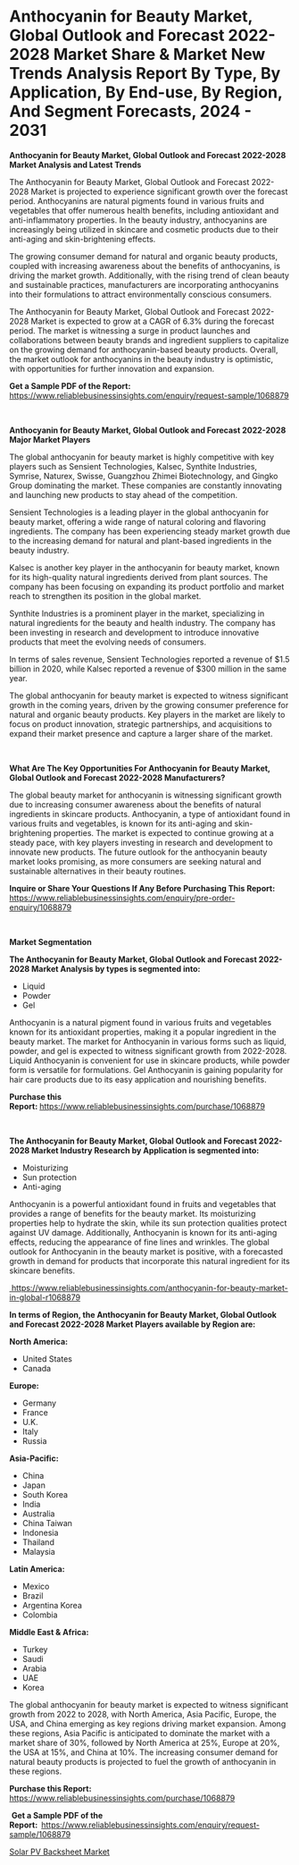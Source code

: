 <p><h1>Anthocyanin for Beauty Market, Global Outlook and Forecast 2022-2028 Market Share & Market New Trends Analysis Report By Type, By Application, By End-use, By Region, And Segment Forecasts, 2024 - 2031</h1></p><p><strong>Anthocyanin for Beauty Market, Global Outlook and Forecast 2022-2028 Market Analysis and Latest Trends</strong></p>
<p><p>The Anthocyanin for Beauty Market, Global Outlook and Forecast 2022-2028 Market is projected to experience significant growth over the forecast period. Anthocyanins are natural pigments found in various fruits and vegetables that offer numerous health benefits, including antioxidant and anti-inflammatory properties. In the beauty industry, anthocyanins are increasingly being utilized in skincare and cosmetic products due to their anti-aging and skin-brightening effects.</p><p>The growing consumer demand for natural and organic beauty products, coupled with increasing awareness about the benefits of anthocyanins, is driving the market growth. Additionally, with the rising trend of clean beauty and sustainable practices, manufacturers are incorporating anthocyanins into their formulations to attract environmentally conscious consumers.</p><p>The Anthocyanin for Beauty Market, Global Outlook and Forecast 2022-2028 Market is expected to grow at a CAGR of 6.3% during the forecast period. The market is witnessing a surge in product launches and collaborations between beauty brands and ingredient suppliers to capitalize on the growing demand for anthocyanin-based beauty products. Overall, the market outlook for anthocyanins in the beauty industry is optimistic, with opportunities for further innovation and expansion.</p></p>
<p><strong>Get a Sample PDF of the Report:&nbsp;</strong> <a href="https://www.reliablebusinessinsights.com/enquiry/request-sample/1068879">https://www.reliablebusinessinsights.com/enquiry/request-sample/1068879</a></p>
<p>&nbsp;</p>
<p><strong>Anthocyanin for Beauty Market, Global Outlook and Forecast 2022-2028 Major Market Players</strong></p>
<p><p>The global anthocyanin for beauty market is highly competitive with key players such as Sensient Technologies, Kalsec, Synthite Industries, Symrise, Naturex, Swisse, Guangzhou Zhimei Biotechnology, and Gingko Group dominating the market. These companies are constantly innovating and launching new products to stay ahead of the competition.</p><p>Sensient Technologies is a leading player in the global anthocyanin for beauty market, offering a wide range of natural coloring and flavoring ingredients. The company has been experiencing steady market growth due to the increasing demand for natural and plant-based ingredients in the beauty industry.</p><p>Kalsec is another key player in the anthocyanin for beauty market, known for its high-quality natural ingredients derived from plant sources. The company has been focusing on expanding its product portfolio and market reach to strengthen its position in the global market.</p><p>Synthite Industries is a prominent player in the market, specializing in natural ingredients for the beauty and health industry. The company has been investing in research and development to introduce innovative products that meet the evolving needs of consumers.</p><p>In terms of sales revenue, Sensient Technologies reported a revenue of $1.5 billion in 2020, while Kalsec reported a revenue of $300 million in the same year.</p><p>The global anthocyanin for beauty market is expected to witness significant growth in the coming years, driven by the growing consumer preference for natural and organic beauty products. Key players in the market are likely to focus on product innovation, strategic partnerships, and acquisitions to expand their market presence and capture a larger share of the market.</p></p>
<p>&nbsp;</p>
<p><strong>What Are The Key Opportunities For Anthocyanin for Beauty Market, Global Outlook and Forecast 2022-2028 Manufacturers?</strong></p>
<p><p>The global beauty market for anthocyanin is witnessing significant growth due to increasing consumer awareness about the benefits of natural ingredients in skincare products. Anthocyanin, a type of antioxidant found in various fruits and vegetables, is known for its anti-aging and skin-brightening properties. The market is expected to continue growing at a steady pace, with key players investing in research and development to innovate new products. The future outlook for the anthocyanin beauty market looks promising, as more consumers are seeking natural and sustainable alternatives in their beauty routines.</p></p>
<p><strong>Inquire or Share Your Questions If Any Before Purchasing This Report:</strong> <a href="https://www.reliablebusinessinsights.com/enquiry/pre-order-enquiry/1068879">https://www.reliablebusinessinsights.com/enquiry/pre-order-enquiry/1068879</a></p>
<p>&nbsp;</p>
<p><strong>Market Segmentation</strong></p>
<p><strong>The Anthocyanin for Beauty Market, Global Outlook and Forecast 2022-2028 Market Analysis by types is segmented into:</strong></p>
<p><ul><li>Liquid</li><li>Powder</li><li>Gel</li></ul></p>
<p><p>Anthocyanin is a natural pigment found in various fruits and vegetables known for its antioxidant properties, making it a popular ingredient in the beauty market. The market for Anthocyanin in various forms such as liquid, powder, and gel is expected to witness significant growth from 2022-2028. Liquid Anthocyanin is convenient for use in skincare products, while powder form is versatile for formulations. Gel Anthocyanin is gaining popularity for hair care products due to its easy application and nourishing benefits.</p></p>
<p><strong>Purchase this Report:&nbsp;</strong><a href="https://www.reliablebusinessinsights.com/purchase/1068879">https://www.reliablebusinessinsights.com/purchase/1068879</a></p>
<p>&nbsp;</p>
<p><strong>The Anthocyanin for Beauty Market, Global Outlook and Forecast 2022-2028 Market Industry Research by Application is segmented into:</strong></p>
<p><ul><li>Moisturizing</li><li>Sun protection</li><li>Anti-aging</li></ul></p>
<p><p>Anthocyanin is a powerful antioxidant found in fruits and vegetables that provides a range of benefits for the beauty market. Its moisturizing properties help to hydrate the skin, while its sun protection qualities protect against UV damage. Additionally, Anthocyanin is known for its anti-aging effects, reducing the appearance of fine lines and wrinkles. The global outlook for Anthocyanin in the beauty market is positive, with a forecasted growth in demand for products that incorporate this natural ingredient for its skincare benefits.</p></p>
<p><a href="https://www.reliablebusinessinsights.com/anthocyanin-for-beauty-market-in-global-r1068879">&nbsp;https://www.reliablebusinessinsights.com/anthocyanin-for-beauty-market-in-global-r1068879</a></p>
<p><strong>In terms of Region, the Anthocyanin for Beauty Market, Global Outlook and Forecast 2022-2028 Market Players available by Region are:</strong></p>
<p>
    <p> <strong> North America: </strong>
        <ul>
            <li>United States</li>
            <li>Canada</li>
        </ul>
        </p> 
    <p> <strong> Europe: </strong>
        <ul>
            <li>Germany</li>
            <li>France</li>
            <li>U.K.</li>
            <li>Italy</li>
            <li>Russia</li>
        </ul>
        </p> 
    <p> <strong> Asia-Pacific: </strong>
        <ul>
            <li>China</li>
            <li>Japan</li>
            <li>South Korea</li>
            <li>India</li>
            <li>Australia</li>
            <li>China Taiwan</li>
            <li>Indonesia</li>
            <li>Thailand</li>
            <li>Malaysia</li>
        </ul>
        </p> 
    <p> <strong> Latin America: </strong>
        <ul>
            <li>Mexico</li>
            <li>Brazil</li>
            <li>Argentina Korea</li>
            <li>Colombia</li>
        </ul>
        </p> 
    <p> <strong> Middle East & Africa: </strong>
        <ul>
            <li>Turkey</li>
            <li>Saudi</li>
            <li>Arabia</li>
            <li>UAE</li>
            <li>Korea</li>
        </ul>
    </p>
    </p>
<p><p>The global anthocyanin for beauty market is expected to witness significant growth from 2022 to 2028, with North America, Asia Pacific, Europe, the USA, and China emerging as key regions driving market expansion. Among these regions, Asia Pacific is anticipated to dominate the market with a market share of 30%, followed by North America at 25%, Europe at 20%, the USA at 15%, and China at 10%. The increasing consumer demand for natural beauty products is projected to fuel the growth of anthocyanin in these regions.</p></p>
<p><strong>Purchase this Report: </strong><a href="https://www.reliablebusinessinsights.com/purchase/1068879">https://www.reliablebusinessinsights.com/purchase/1068879</a></p>
<p>&nbsp;<strong>Get a Sample PDF of the Report:&nbsp;&nbsp;</strong><a href="https://www.reliablebusinessinsights.com/enquiry/request-sample/1068879">https://www.reliablebusinessinsights.com/enquiry/request-sample/1068879</a></p>
<p><strong></strong></p>
<p><p><a href="https://github.com/kumertitash/Market-Research-Report-List-1/blob/main/solar-pv-backsheet-market.md">Solar PV Backsheet Market</a></p></p>